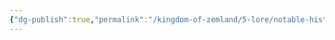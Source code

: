 ```yaml
---
{"dg-publish":true,"permalink":"/kingdom-of-zemland/5-lore/notable-historic-characters/drakor/"}
---
```


